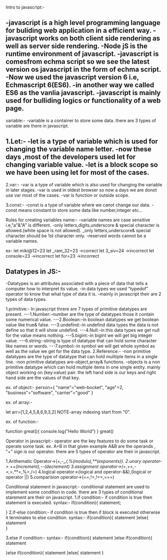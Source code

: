 Intro to javascript:-

-javascript is a high level programming language for buliding web application in a efficient way.
-javascript works on both client side rendering as well as server side rendering.
-Node jS is the runtime environment of javascript.
-javascript is comesfrom echma script so we see the latest version os javascript in the form  of echma script.
-Now we used the javascript version 6 i.e, Echmascript 6(ES6).
-in another way we called ES6 as the vanlia javascript.
-javascript is mainly used for bulliding logics or functionality of a web page.
-


variable:-
-variable is a container to store some data.
there are 3 types of variable are there in javascript.


1.Let:-
-let is a type of variable which is used for changing the variable name letter.
-now these days ,most of the developers used let for changing variable value.
-let is a block scope so we have been using let for most of the cases.
-

 
2.var:-
-var is a type of variable which is also used for changing the variable in later stages.
-var is used in oldest browser so now a days we are donot use var  most of the cases.
-var is function or outside scope.



3.const:-
-const is a type of variable where we canot change our data.
-const means constant to store some data like number,integer etc...

Rules for creating variables name:-
-variable names are case sensitive i.e,"a"&"A" is different.
-only letters,digits,underscore & special character is allowed.(white space is not allowed).
_only letters,underscore& special character should be 1st character only.
-reserved words cannot be a variable names.

ex-
let miki@12=23
let _ram_32=23 ->correct
let 3_siv=24    ->incorrect
let console=23  ->incorrect
let for=23   ->incorrect


Datatypes in JS:-
-
-Datatypes is an attributes associated with a piece of data that tells a computer how to interpret its value.
-in data types we used "typedof" operator to know that what type of data it is.
-mainly in javascript their are 2 types of data types.


1.primitive:-
In javascript threre are 7 types of primitive datatypes are present.
---1.Number:-number are the type of datatypes those it contain some numerical value.
---2.Boolean:-in boolean datatypes we get boolean value like true& false.
---3.undefind:-in undefind data types the data is not define so that it will show undefind.
---4.Null:-in this data types we get null for the value means nothing.
---5.bigint:-in bigint we will get  big integer value.
---6.string:-string is type of datatype that can hold some character like names or words.
---7.symbol:-in symbol we will get whole symbol as well as the value we get for the data type.
2.Reference:-
-non primitive datatypes are the type of datatype that can hold mulitiple items in a single line.
-non primitive datatypes are-object,array& functions.
-objects is a non primitive datatype which can hold multiple items in one single entity.
mainly object working on (key:value) pair.
the left hand side is our keys and right hand side are the values of that key.

ex. of object:-
person={
    "name"="web-bocket",
    "age"=2,
    "business"="software",
    "carrier"="good"
}


ex. of array:-

let arr=[1,2,4,5,8,6,9,3,2]
NOTE-array indexing start from "0".

ex. of function:-

function great(){
    console.log("Hello World")
}
great()


Operator in javascript:-
operator are the key features to do some task or operate some task.
ex. A+B
 in that given example A&B are the operands , "+" sign is our operator.
 there are 5 types of operator are their in javascript.

 1.Arithematic Operator->(+,-,*,/,%(modulo),**(exponents)).
 2.unary operator-> ++(increment),--(decrement)
 3.assignment operator->(=,+=,-=,*=,**=,%=,/=)
 4.logical operator->(logical and operator-&&),(logical or operator ||)
 5.comparision operator->(==,!=,!==,===)

Conditional statement in javascript:-
conditional statement are used to implement some condition in code.
there are 3 types of conditional starement are their on javascript.
1.if condition:-
if condition is true then statement is executed.
syntax:-
if(condition){
    statement;

}
2.if-else condition:-
if condition is true then if block is executed otherwise  it terminates to else condition.
syntax:-
if(condition){
    statement
}else{
    statement  
}


3.else if condition:-
syntax:-
if(condition){
    statement
}else if(condition){
    statement

}else if(condition){
    statement
}else{
    statement
}






